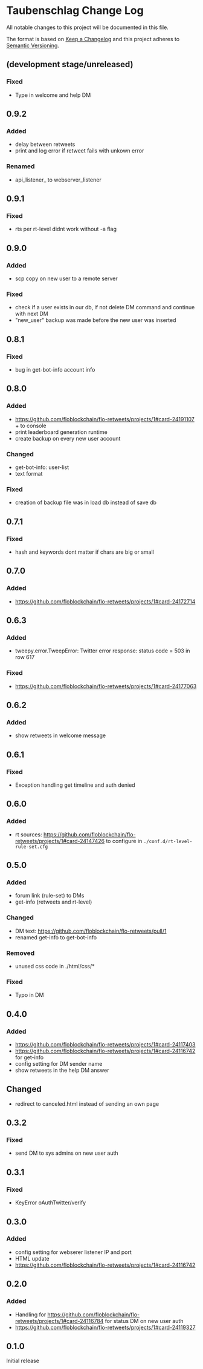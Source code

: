 # Taubenschlag Change Log

All notable changes to this project will be documented in this file.

The format is based on [Keep a Changelog](http://keepachangelog.com/) and this project adheres to 
[Semantic Versioning](http://semver.org/).

## (development stage/unreleased)

### Fixed
- Type in welcome and help DM

## 0.9.2
### Added
- delay between retweets
- print and log error if retweet fails with unkown error
### Renamed
- api_listener_ to webserver_listener

## 0.9.1
### Fixed
- rts per rt-level didnt work without -a flag

## 0.9.0
### Added 
- scp copy on new user to a remote server
### Fixed
- check if a user exists in our db, if not delete DM command and continue with next DM
- "new_user" backup was made before the new user was inserted

## 0.8.1
### Fixed
- bug in get-bot-info account info

## 0.8.0
### Added
- https://github.com/floblockchain/flo-retweets/projects/1#card-24191107 + to console
- print leaderboard generation runtime
- create backup on every new user account
### Changed
- get-bot-info: user-list
- text format
### Fixed
- creation of backup file was in load db instead of save db

## 0.7.1
### Fixed
- hash and keywords dont matter if chars are big or small

## 0.7.0
### Added
- https://github.com/floblockchain/flo-retweets/projects/1#card-24172714

## 0.6.3
### Added
- tweepy.error.TweepError: Twitter error response: status code = 503 in row 617
### Fixed
- https://github.com/floblockchain/flo-retweets/projects/1#card-24177063

## 0.6.2
### Added
- show retweets in welcome message

## 0.6.1
### Fixed
- Exception handling get timeline and auth denied

## 0.6.0
### Added
- rt sources: https://github.com/floblockchain/flo-retweets/projects/1#card-24147426 to configure in 
  `./conf.d/rt-level-rule-set.cfg`

## 0.5.0
### Added
- forum link (rule-set) to DMs
- get-info (retweets and rt-level)
### Changed
- DM text: https://github.com/floblockchain/flo-retweets/pull/1
- renamed get-info to get-bot-info
### Removed
- unused css code in ./html/css/*
### Fixed
- Typo in DM

## 0.4.0
### Added
- https://github.com/floblockchain/flo-retweets/projects/1#card-24117403
- https://github.com/floblockchain/flo-retweets/projects/1#card-24116742 for get-info
- config setting for DM sender name
- show retweets in the help DM answer
## Changed
- redirect to canceled.html instead of sending an own page

## 0.3.2
### Fixed
- send DM to sys admins on new user auth

## 0.3.1
### Fixed
- KeyError oAuthTwitter/verify

## 0.3.0
### Added
- config setting for webserer listener IP and port
- HTML update
- https://github.com/floblockchain/flo-retweets/projects/1#card-24116742

## 0.2.0
### Added
- Handling for https://github.com/floblockchain/flo-retweets/projects/1#card-24116784 for status DM on new user auth
- https://github.com/floblockchain/flo-retweets/projects/1#card-24119327

## 0.1.0
Initial release